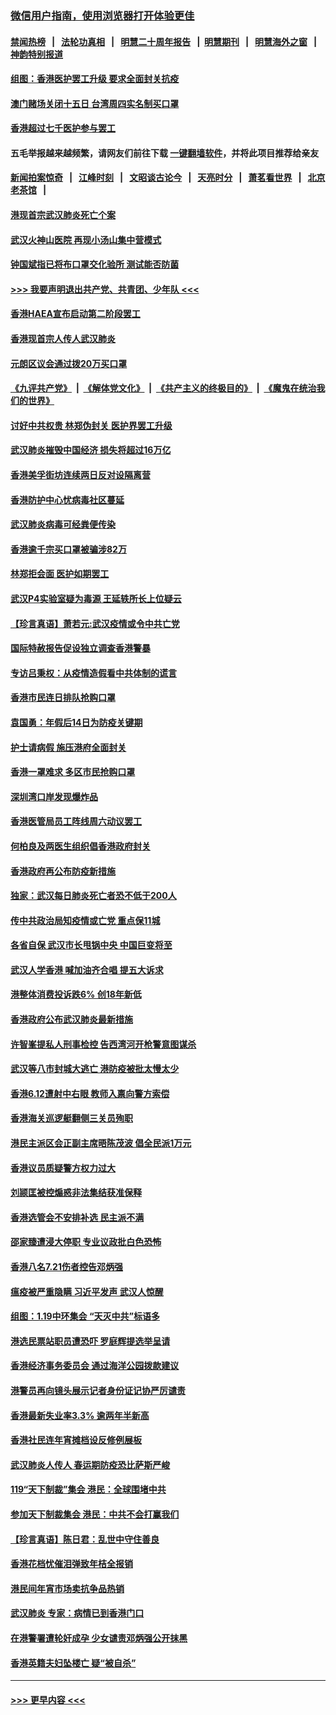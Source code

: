 ### [微信用户指南，使用浏览器打开体验更佳](https://github.com/gfw-breaker/banned-news1/blob/master/indexes/wechat-guide.md?t=0)
#### [禁闻热榜](热点新闻.md?t=0)  &nbsp;&nbsp;|&nbsp;&nbsp; [法轮功真相](https://github.com/gfw-breaker/truth/blob/master/README.md?t=0) &nbsp;&nbsp;|&nbsp;&nbsp; [明慧二十周年报告](https://github.com/gfw-breaker/mh-reports/blob/master/README.md?t=0) &nbsp;&nbsp;|&nbsp;&nbsp;[明慧期刊](https://github.com/gfw-breaker/mh-qikan) &nbsp;&nbsp;|&nbsp;&nbsp; [明慧海外之窗](https://github.com/gfw-breaker/mh-news/blob/master/README.md?t=0) &nbsp;&nbsp;|&nbsp;&nbsp; [神韵特别报道](https://github.com/gfw-breaker/mh-news/blob/master/shenyun.md?t=0)
#### [组图：香港医护罢工升级 要求全面封关抗疫](../pages/nsc415/n11844107.md?t=02052222) 
#### [澳门赌场关闭十五日 台湾周四实名制买口罩](../pages/nsc415/n11845083.md?t=02052222) 
#### [香港超过七千医护参与罢工](../pages/nsc415/n11845051.md?t=02052222) 
#### 五毛举报越来越频繁，请网友们前往下载 [一键翻墙软件](https://github.com/gfw-breaker/ssr-accounts)，并将此项目推荐给亲友
#### [新闻拍案惊奇](https://github.com/gfw-breaker/banned-news1/blob/master/pages/link4.md) &nbsp;&nbsp;|&nbsp;&nbsp; [江峰时刻](https://github.com/gfw-breaker/banned-news1/blob/master/pages/link4.md) &nbsp;&nbsp;|&nbsp;&nbsp; [文昭谈古论今](https://github.com/gfw-breaker/banned-news1/blob/master/pages/link4.md) &nbsp;&nbsp;|&nbsp;&nbsp; [天亮时分](https://github.com/gfw-breaker/banned-news1/blob/master/pages/link4.md) &nbsp;&nbsp;|&nbsp;&nbsp; [萧茗看世界](https://github.com/gfw-breaker/banned-news1/blob/master/pages/link4.md) &nbsp;&nbsp;|&nbsp;&nbsp; [北京老茶馆](https://github.com/gfw-breaker/banned-news1/blob/master/pages/link4.md) &nbsp;&nbsp;|&nbsp;&nbsp; 
#### [港现首宗武汉肺炎死亡个案](../pages/nsc415/n11844998.md?t=02052222) 
#### [武汉火神山医院 再现小汤山集中营模式](../pages/nsc415/n11844763.md?t=02052222) 
#### [钟国斌指已将布口罩交化验所 测试能否防菌](../pages/nsc415/n11842783.md?t=02052222) 
#### [>>> 我要声明退出共产党、共青团、少年队 <<<](https://github.com/begood0513/goodnews/blob/master/quit/letter.md) 
#### [香港HAEA宣布启动第二阶段罢工](../pages/nsc415/n11842723.md?t=02052222) 
#### [香港现首宗人传人武汉肺炎](../pages/nsc415/n11842766.md?t=02052222) 
#### [元朗区议会通过拨20万买口罩](../pages/nsc415/n11842754.md?t=02052222) 
#### [《九评共产党》](https://github.com/begood0513/9ping.md/blob/master/README.md) &nbsp;|&nbsp; [《解体党文化》](../../../../jtdwh.md/blob/master/README.md)  &nbsp;|&nbsp; [《共产主义的终极目的》](../../../../gczydzjmd.md/blob/master/README.md) &nbsp;|&nbsp; [《魔鬼在统治我们的世界》](../../../../mgztzwmdsj.md/blob/master/README.md) 
#### [讨好中共权贵 林郑伪封关 医护界罢工升级](../pages/nsc415/n11842359.md?t=02052222) 
#### [武汉肺炎摧毁中国经济 损失将超过16万亿](../pages/nsc415/n11839723.md?t=02052222) 
#### [香港美孚街坊连续两日反对设隔离营](../pages/nsc415/n11839962.md?t=02052222) 
#### [香港防护中心忧病毒社区蔓延](../pages/nsc415/n11839933.md?t=02052222) 
#### [武汉肺炎病毒可经粪便传染](../pages/nsc415/n11839939.md?t=02052222) 
#### [香港逾千宗买口罩被骗涉82万](../pages/nsc415/n11839914.md?t=02052222) 
#### [林郑拒会面 医护如期罢工](../pages/nsc415/n11839892.md?t=02052222) 
#### [武汉P4实验室疑为毒源 王延轶所长上位疑云](../pages/nsc415/n11835543.md?t=02052222) 
#### [【珍言真语】萧若元:武汉疫情或令中共亡党](../pages/nsc415/n11829394.md?t=02052222) 
#### [国际特赦报告促设独立调查香港警暴](../pages/nsc415/n11833845.md?t=02052222) 
#### [专访吕秉权：从疫情造假看中共体制的谎言](../pages/nsc415/n11833813.md?t=02052222) 
#### [香港市民连日排队抢购口罩](../pages/nsc415/n11833794.md?t=02052222) 
#### [袁国勇：年假后14日为防疫关键期](../pages/nsc415/n11831088.md?t=02052222) 
#### [护士请病假 施压港府全面封关](../pages/nsc415/n11831030.md?t=02052222) 
#### [香港一罩难求 多区市民抢购口罩](../pages/nsc415/n11831002.md?t=02052222) 
#### [深圳湾口岸发现爆炸品](../pages/nsc415/n11828802.md?t=02052222) 
#### [香港医管局员工阵线周六动议罢工](../pages/nsc415/n11828762.md?t=02052222) 
#### [何柏良及两医生组织倡香港政府封关](../pages/nsc415/n11828749.md?t=02052222) 
#### [香港政府再公布防疫新措施](../pages/nsc415/n11828716.md?t=02052222) 
#### [独家：武汉每日肺炎死亡者恐不低于200人](../pages/nsc415/n11828240.md?t=02052222) 
#### [传中共政治局知疫情或亡党 重点保11城](../pages/nsc415/n11828145.md?t=02052222) 
#### [各省自保 武汉市长甩锅中央 中国巨变将至](../pages/nsc415/n11828021.md?t=02052222) 
#### [武汉人学香港 喊加油齐合唱 提五大诉求](../pages/nsc415/n11827046.md?t=02052222) 
#### [港整体消费投诉跌6% 创18年新低](../pages/nsc415/n11817280.md?t=02052222) 
#### [香港政府公布武汉肺炎最新措施](../pages/nsc415/n11817152.md?t=02052222) 
#### [许智峯提私人刑事检控 告西湾河开枪警意图谋杀](../pages/nsc415/n11817132.md?t=02052222) 
#### [武汉等八市封城大逃亡 港防疫被批太慢太少](../pages/nsc415/n11817058.md?t=02052222) 
#### [香港6.12遭射中右眼 教师入禀向警方索偿](../pages/nsc415/n11814678.md?t=02052222) 
#### [香港海关巡逻艇翻侧三关员殉职](../pages/nsc415/n11814604.md?t=02052222) 
#### [港民主派区会正副主席晤陈茂波 倡全民派1万元](../pages/nsc415/n11814582.md?t=02052222) 
#### [香港议员质疑警方权力过大](../pages/nsc415/n11814560.md?t=02052222) 
#### [刘颕匡被控煽惑非法集结获准保释](../pages/nsc415/n11811727.md?t=02052222) 
#### [香港选管会不安排补选 民主派不满](../pages/nsc415/n11811691.md?t=02052222) 
#### [邵家臻遭浸大停职 专业议政批白色恐怖](../pages/nsc415/n11811670.md?t=02052222) 
#### [香港八名7.21伤者控告邓炳强](../pages/nsc415/n11811623.md?t=02052222) 
#### [瘟疫被严重隐瞒 习近平发声 武汉人惊醒](../pages/nsc415/n11811186.md?t=02052222) 
#### [组图：1.19中环集会 “天灭中共”标语多](../pages/nsc415/n11809514.md?t=02052222) 
#### [港选民票站职员遭恐吓 罗庭辉提选举呈请](../pages/nsc415/n11808914.md?t=02052222) 
#### [香港经济事务委员会 通过海洋公园拨款建议](../pages/nsc415/n11808906.md?t=02052222) 
#### [港警员再向镜头展示记者身份证记协严厉谴责](../pages/nsc415/n11808888.md?t=02052222) 
#### [香港最新失业率3.3% 逾两年半新高](../pages/nsc415/n11808887.md?t=02052222) 
#### [香港社民连年宵摊档设反修例展板](../pages/nsc415/n11808857.md?t=02052222) 
#### [武汉肺炎人传人 春运期防疫恐比萨斯严峻](../pages/nsc415/n11808739.md?t=02052222) 
#### [119“天下制裁”集会 港民：全球围堵中共](../pages/nsc415/n11806318.md?t=02052222) 
#### [参加天下制裁集会 港民：中共不会打赢我们](../pages/nsc415/n11806596.md?t=02052222) 
#### [【珍言真语】陈日君：乱世中守住善良](../pages/nsc415/n11806247.md?t=02052222) 
#### [香港花档忧催泪弹致年桔全报销](../pages/nsc415/n11806130.md?t=02052222) 
#### [港民间年宵市场卖抗争品热销](../pages/nsc415/n11806073.md?t=02052222) 
#### [武汉肺炎 专家：病情已到香港门口](../pages/nsc415/n11806020.md?t=02052222) 
#### [在港警署遭轮奸成孕 少女谴责邓炳强公开抹黑](../pages/nsc415/n11805981.md?t=02052222) 
#### [香港英籍夫妇坠楼亡 疑“被自杀”](../pages/nsc415/n11805937.md?t=02052222) 

----
#### [ >>> 更早内容 <<< ](../indexes/nsc415-earlier.md)
